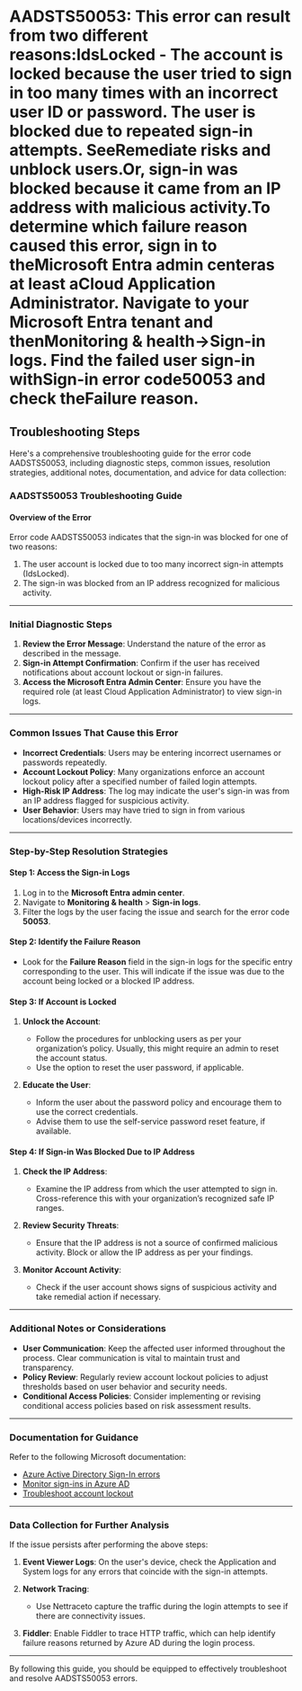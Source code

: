 # AADSTS50053: This error can result from two different reasons:IdsLocked - The account is locked because the user tried to sign in too many times with an incorrect user ID or password. The user is blocked due to repeated sign-in attempts. SeeRemediate risks and unblock users.Or, sign-in was blocked because it came from an IP address with malicious activity.To determine which failure reason caused this error, sign in to theMicrosoft Entra admin centeras at least aCloud Application Administrator.  Navigate to your Microsoft Entra tenant and thenMonitoring & health->Sign-in logs.  Find the failed user sign-in withSign-in error code50053 and check theFailure reason.


## Troubleshooting Steps
Here's a comprehensive troubleshooting guide for the error code AADSTS50053, including diagnostic steps, common issues, resolution strategies, additional notes, documentation, and advice for data collection:

### AADSTS50053 Troubleshooting Guide

#### Overview of the Error
Error code AADSTS50053 indicates that the sign-in was blocked for one of two reasons:
1. The user account is locked due to too many incorrect sign-in attempts (IdsLocked).
2. The sign-in was blocked from an IP address recognized for malicious activity.

---

### Initial Diagnostic Steps
1. **Review the Error Message**: Understand the nature of the error as described in the message.
2. **Sign-in Attempt Confirmation**: Confirm if the user has received notifications about account lockout or sign-in failures.
3. **Access the Microsoft Entra Admin Center**: Ensure you have the required role (at least Cloud Application Administrator) to view sign-in logs.

---

### Common Issues That Cause this Error
- **Incorrect Credentials**: Users may be entering incorrect usernames or passwords repeatedly.
- **Account Lockout Policy**: Many organizations enforce an account lockout policy after a specified number of failed login attempts.
- **High-Risk IP Address**: The log may indicate the user's sign-in was from an IP address flagged for suspicious activity.
- **User Behavior**: Users may have tried to sign in from various locations/devices incorrectly.

---

### Step-by-Step Resolution Strategies
#### Step 1: Access the Sign-in Logs
1. Log in to the **Microsoft Entra admin center**.
2. Navigate to **Monitoring & health** > **Sign-in logs**.
3. Filter the logs by the user facing the issue and search for the error code **50053**.

#### Step 2: Identify the Failure Reason
- Look for the **Failure Reason** field in the sign-in logs for the specific entry corresponding to the user. This will indicate if the issue was due to the account being locked or a blocked IP address.

#### Step 3: If Account is Locked
1. **Unlock the Account**:
   - Follow the procedures for unblocking users as per your organization’s policy. Usually, this might require an admin to reset the account status.
   - Use the option to reset the user password, if applicable.
  
2. **Educate the User**:
   - Inform the user about the password policy and encourage them to use the correct credentials.
   - Advise them to use the self-service password reset feature, if available.

#### Step 4: If Sign-in Was Blocked Due to IP Address
1. **Check the IP Address**:
   - Examine the IP address from which the user attempted to sign in. Cross-reference this with your organization’s recognized safe IP ranges.
   
2. **Review Security Threats**:
   - Ensure that the IP address is not a source of confirmed malicious activity. Block or allow the IP address as per your findings.

3. **Monitor Account Activity**:
   - Check if the user account shows signs of suspicious activity and take remedial action if necessary.

---

### Additional Notes or Considerations
- **User Communication**: Keep the affected user informed throughout the process. Clear communication is vital to maintain trust and transparency.
- **Policy Review**: Regularly review account lockout policies to adjust thresholds based on user behavior and security needs.
- **Conditional Access Policies**: Consider implementing or revising conditional access policies based on risk assessment results.

---

### Documentation for Guidance
Refer to the following Microsoft documentation:
- [Azure Active Directory Sign-In errors](https://docs.microsoft.com/en-us/azure/active-directory/authenticate/sign-in-errors)
- [Monitor sign-ins in Azure AD](https://docs.microsoft.com/en-us/azure/active-directory/reports-monitoring/howto-sign-ins)
- [Troubleshoot account lockout](https://docs.microsoft.com/en-us/azure/active-directory/authentication/howto-troubleshoot-account-lockout)

---

### Data Collection for Further Analysis
If the issue persists after performing the above steps:
1. **Event Viewer Logs**: On the user's device, check the Application and System logs for any errors that coincide with the sign-in attempts.
  
2. **Network Tracing**:
   - Use Nettraceto capture the traffic during the login attempts to see if there are connectivity issues.
   
3. **Fiddler**: Enable Fiddler to trace HTTP traffic, which can help identify failure reasons returned by Azure AD during the login process.

---

By following this guide, you should be equipped to effectively troubleshoot and resolve AADSTS50053 errors.